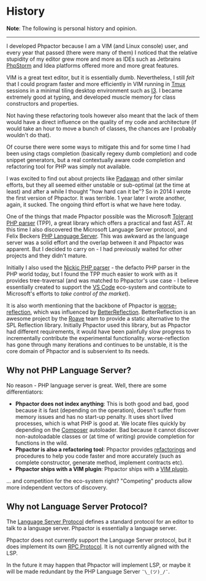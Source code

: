 History
=======

**Note**: The following is personal history and opinion.

---

I developed Phpactor because I am a VIM (and Linux console) user, and every year
that passed (there were many of them) I noticed that the relative stupidity of
my editor grew more and more as IDEs such as Jetbrains
[PhpStorm](https://www.jetbrains.com/phpstorm/) and Idea platforms offered more
and more great features.

VIM is a great text editor, but it is essentially dumb. Nevertheless, I still
_felt_ that I could program faster and more efficiently in VIM running in
[Tmux](https://github.com/tmux/tmux/wiki) sessions in a minimal tiling desktop
environment such as [I3](https://i3wm.org/). I became extremely good at
typing, and developed muscle memory for class constructors and properties.

Not having these refactoring tools however also meant that the lack of them would
have a direct influence on the quality of my code and architecture (if would
take an hour to move a bunch of classes, the chances are I probably wouldn't do
that).

Of course there were some ways to mitigate this and for some time I had been
using ctags completion (basically regexy dumb completion) and code snippet
generators, but a real contextually aware code completion and refactoring tool
for PHP was simply not available.

I was excited to find out about projects like
[Padawan](https://github.com/padawan-php/padawan.php) and other similar
efforts, but they all seemed either unstable or sub-optimal (at the time at
least) and after a while I thought "how hard can it be"? So in 2014 I wrote the
first version of Phpactor. It was terrible. 1 year later I wrote another,
again, it sucked. The ongoing third effort is what we have here today.

One of the things that made Phpactor possible was the Microsoft [Tolerant PHP
parser](https://github.com/Microsoft/tolerant-php-parser) (TPP), a great library
which offers a practical and fast AST. At this time I also discovered the
Microsoft Language Server protocol, and Felix Beckers [PHP Language
Server](https://github.com/felixfbecker/php-language-server). This was awkward
as the language server was a solid effort and the overlap between it and
Phpactor was apparent. But I decided to carry on - I had previously waited for
other projects and they didn't mature.

Initially I also used the [Nickic PHP
parser](https://github.com/nikic/PHP-Parser) - the defacto PHP parser in the
PHP world today, but I found the TPP much easier to work with as it
provides tree-traversal (and was matched to Phpactor's use case - I believe
essentially created to support the [VS
Code](https://en.wikipedia.org/wiki/Visual_Studio_Code) eco-system and
contribute to Microsoft's efforts to _take control of the market_).

It is also worth mentioning that the backbone of Phpactor is
[worse-reflection](https://github.com/phpactor/worse-reflection), which was
influenced by [BetterReflection](https://github.com/Roave/BetterReflection). BetterReflection
is an awesome project by the [Roave](https://roave.com/) team to provide a static
alternative to the SPL Reflection library. Initially Phpactor used this
library, but as Phpactor had different requirements, it would have been
painfully slow progress to incrementally contribute the experimental functionality. worse-reflection
has gone through many iterations and continues to be unstable, it is the core
domain of Phpactor and is subservient to its needs.


Why not PHP Language Server?
----------------------------

No reason - PHP language server is great. Well, there are some differentiators:

- **Phpactor does not index anything**: This is both good and bad, good
  because it is fast (depending on the operation), doesn't suffer from memory
  issues and has no start-up penalty. It uses short lived processes, which is
  what PHP is good at. We locate files quickly by depending on
  the [Composer](https://getcomposer.org) autoloader. Bad because
  it cannot discover non-autoloadable classes or (at time of writing) provide
  completion for functions in the wild.
- **Phpactor is also a refactoring tool**: Phpactor provides [refactorings](refactorings.md) and
  procedures to help you code faster and more accurately (such as complete
  constructor, generate method, implement contracts etc).
- **Phpactor ships with a VIM plugin**: Phpactor ships with a [VIM plugin](vim-plugin.md).

... and competition for the eco-system right? "Competing" products allow more
independent vectors of discovery.

Why not Language Server Protocol?
---------------------------------

The [Language Server
Protocol](https://github.com/Microsoft/language-server-protocol) defines a
standard protocol for an editor to talk to a language server. Phpactor is
essentially a language server.

Phpactor does not currently support the Language Server protocol, but it does
implement its own [RPC Protocol](rpc.md). It is not currently aligned with the LSP.

In the future it may happen that Phpactor will implement LSP, or maybe it will
be made redundant by the PHP Language Server `¯\_(ツ)_/¯`.
